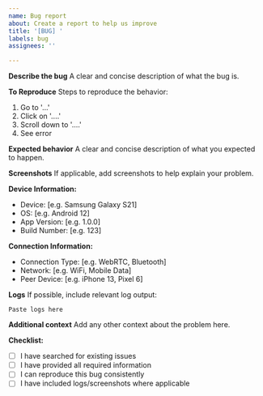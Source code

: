 ```yaml
---
name: Bug report
about: Create a report to help us improve
title: '[BUG] '
labels: bug
assignees: ''

---
```


**Describe the bug**
A clear and concise description of what the bug is.

**To Reproduce**
Steps to reproduce the behavior:
1. Go to '...'
2. Click on '....'
3. Scroll down to '....'
4. See error

**Expected behavior**
A clear and concise description of what you expected to happen.

**Screenshots**
If applicable, add screenshots to help explain your problem.

**Device Information:**
 - Device: [e.g. Samsung Galaxy S21]
 - OS: [e.g. Android 12]
 - App Version: [e.g. 1.0.0]
 - Build Number: [e.g. 123]

**Connection Information:**
 - Connection Type: [e.g. WebRTC, Bluetooth]
 - Network: [e.g. WiFi, Mobile Data]
 - Peer Device: [e.g. iPhone 13, Pixel 6]

**Logs**
If possible, include relevant log output:
```
Paste logs here
```

**Additional context**
Add any other context about the problem here.

**Checklist:**
- [ ] I have searched for existing issues
- [ ] I have provided all required information
- [ ] I can reproduce this bug consistently
- [ ] I have included logs/screenshots where applicable
